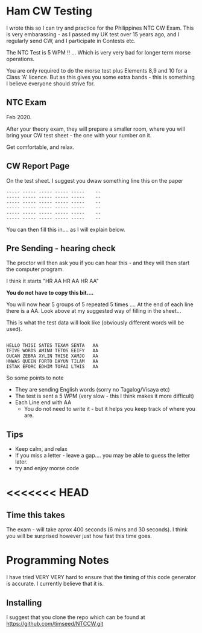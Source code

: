 # Ham CW Testing

I wrote this so I can try and practice for the Philippines NTC CW Exam. This is very embarassing - as I passed my UK test over 15 years ago, and I regularly send CW, and I participate in Contests etc.

The NTC Test is 5 WPM !! ... Which is very very bad for longer term morse operations.

You are only required to do the morse test plus Elements 8,9 and 10 for a Class 'A' licence.
But as this gives you some extra bands - this is something I believe everyone should strive for.

## NTC Exam

Feb 2020.

After your theory exam, they will prepare a smaller room, where you will bring your CW test sheet - the one with your number on it.

Get comfortable, and relax.


## CW Report Page

On the test sheet. I suggest you dwaw something line this on the paper

```
----- ----- ----- ----- -----    --
----- ----- ----- ----- -----    --
----- ----- ----- ----- -----    --
----- ----- ----- ----- -----    --
----- ----- ----- ----- -----    --
----- ----- ----- ----- -----    --
```

You can then fill this in.... as I will explain below.

## Pre Sending  - hearing check

The proctor will then ask you if you can hear this - and they will then start the computer program.

I think it starts "HR AA    HR AA    HR    AA" 

**You do not have to copy this bit....** 

You will now hear 5 groups of 5 repeated 5 times .... At the end of each line there is a AA. Look above at my suggested way of filling in the sheet... 

This is what the test data will look like (obviously different words will be used).


```text

HELLO THISI SATES TEXAM SENTA   AA
TFIVE WORDS AMINU TETOS EEIFY   AA
OUCAN ZEBRA XYLIN THISE XAMJO   AA
HNWAS QUEEN FORTO DAYUN TILAM   AA
ISTAK EFORC EDHIM TOFAI LTHIS   AA

```

So some points to note

  - They are sending English words (sorry no Tagalog/Visaya etc)
  - The test is sent a 5 WPM (very slow - this I think makes it more difficult)
  - Each Line end with AA
    - You do not need to write it - but it helps you keep track of where you are.
  
## Tips

  - Keep calm, and relax
  - If you miss a letter - leave a gap.... you may be able to guess the letter later.
  - try and enjoy morse code

<<<<<<< HEAD
=======
## Time this takes

The exam - will take aprox 400 seconds (6 mins and 30 seconds). I think you will be surprised however just how fast this time goes.

# Programming Notes
I have tried VERY VERY hard to ensure that the timing of this code generator is accurate. 
I currently believe that it is.

## Installing 

I suggest that you clone the repo which can be found at https://github.com/timseed/NTCCW.git 

